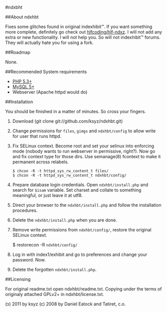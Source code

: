#ndxbht

##About ndxhbt

Fixes some glitches found in original indexhibit&trade;. If you want 
something more complete, definitely go check out 
[hlfcoding/hlf-ndxz](https://github.com/hlfcoding/hlf-ndxz). I will not 
add any extra or new functionality. I will not help you. So will not 
indexhibit&trade; forums. They will actually hate you for using a fork.

##Roadmap

None.

##Recommended System requirements

*   [PHP 5.3+](http://www.php.net)
*   [MySQL 5+](http://www.mysql.com/)
*   Webserver (Apache httpd would do)

##Installation

You should be finished in a matter of minutes. So cross your fingers.

1.  Download (git clone git://github.com/ksyz/ndxhbt.git)
2.  Change permissions for `files`, `gimgs` and `ndxhbt/config` to allow 
write for user that runs httpd.
3.  Fix SELinux context. Become root and set your selinux into enforcing 
mode (nobody wants to run webserver in permissive, right?). Now go and 
fix context type for those dirs. Use semanage(8) fcontext to make it 
permanent across relabels. 

        $ chcon -R -t httpd_sys_rw_content_t files/
        $ chcon -R -t httpd_sys_rw_content_t ndxhbt/config/

4.  Prepare database login credentials. Open `ndxhbt/install.php` and 
search for `$isam` variable. Set charset and collate to something 
meaningful, or just leave it at utf8.
5.  Direct your browser to the `ndxhbt/install.php` and follow the 
installation procedures.
6.  Delete the `ndxhbt/install.php` when you are done.
7.  Remove write permissions from `ndxhbt/config/`, restore the original 
SELinux context.

    $ restorecon -R `ndxhbt/config/`

8.  Log in with index1/exhibit and go to preferences and change your 
password. Now.
9.  Delete the forgotten `ndxhbt/install.php`.

##Licensing

For original readme.txt open ndxhbt/readme.txt. Copying under the terms 
of originaly attached GPLv2+ in ndxhbt/license.txt.

(ɔ) 2011 by ksyz
(c) 2008 by Daniel Eatock and Tatiret, c.o.
